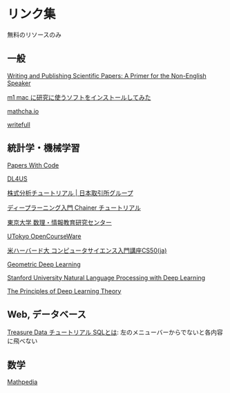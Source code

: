 # リンク集
無料のリソースのみ
## 一般
[Writing and Publishing Scientific Papers: A Primer for the Non-English Speaker](openbookpublishers.com/product/1272)

[m1 mac に研究に使うソフトをインストールしてみた](https://www.notion.so/m1-mac-11cd4b479b774a2d8f855b81ba1c6461)

[mathcha.io](https://www.mathcha.io/)

[writefull](https://www.writefull.com/writefull-for-word)

## 統計学・機械学習
[Papers With Code](https://paperswithcode.com/)

[DL4US](https://weblab.t.u-tokyo.ac.jp/dl4us/)

[株式分析チュートリアル | 日本取引所グループ
](https://japanexchangegroup.github.io/J-Quants-Tutorial/)

[ディープラーニング入門 Chainer チュートリアル](https://tutorials.chainer.org/ja/)

[東京大学 数理・情報教育研究センター](http://www.mi.u-tokyo.ac.jp/index.html)

[UTokyo OpenCourseWare](https://ocwx.ocw.u-tokyo.ac.jp/)

[米ハーバード大 コンピュータサイエンス入門講座CS50(ja)](https://cs50.jp/)

[Geometric Deep Learning](https://geometricdeeplearning.com/)

[Stanford University Natural Language Processing with Deep Learning
](http://web.stanford.edu/class/cs224n/)

[The Principles of Deep Learning Theory](deeplearningtheory.com/PDLT.pdf)
## Web, データベース
[Treasure Data チュートリアル SQLとは](https://docs.treasuredata.com/pages/releaseview.action?pageId=331269): 左のメニューバーからでないと各内容に飛べない
## 数学
[Mathpedia](https://math.jp/wiki/%E3%83%A1%E3%82%A4%E3%83%B3%E3%83%9A%E3%83%BC%E3%82%B8)

